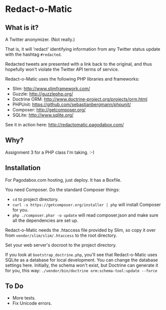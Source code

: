 Redact-o-Matic
===

What is it?
----

A Twitter anonymizer. (Not really.)

That is, it will 'redact' identifying information from any Twitter status update with the hashtag `#redacted`.

Redacted tweets are presented with a link back to the original, and thus hopefully won't violate the Twitter API terms of service.

Redact-o-Matic uses the following PHP libraries and frameworks:

- Slim: http://www.slimframework.com/
- Guzzle: http://guzzlephp.org/
- Doctrine ORM: http://www.doctrine-project.org/projects/orm.html
- PHPUnit: https://github.com/sebastianbergmann/phpunit/
- Composer: http://getcomposer.org/
- SQLite: http://www.sqlite.org/

See it in action here: http://redactomatic.pagodabox.com/

Why?
----

Assignment 3 for a PHP class I'm taking. :-)

Installation
----

For Pagodabox.com hosting, just deploy. It has a Boxfile.

You need Composer. Do the standard Composer things:

- `cd` to project directory.
- `curl -s https://getcomposer.org/installer | php` will install Composer for you.
- `php ./composer.phar -o update` will read composer.json and make sure all the dependencies are set up.

Redact-o-Matic needs the .htaccess file provided by Slim, so copy it over from `vendor/slim/slim/.htaccess` to the root directory.

Set your web server's docroot to the project directory.

If you look at `bootstrap_doctrine.php`, you'll see that Redact-o-Matic uses SQLite as a database for local development. You can change the database settings here. Initially, the schema won't exist, but Doctrine can generate it for you, this way: `./vendor/bin/doctrine orm:schema-tool:update --force`

To Do
----

- More tests.
- Fix Unicode errors.
